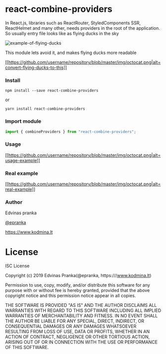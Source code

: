 # react-combine-providers

In React.js, libraries such as ReactRouter, StyledComponents SSR, ReactHelmet and many other, needs providers in the root of the application. So usually entry file looks like as flying ducks in the sky

![example-of-flying-ducks](https://github.com/epranka/react-combine-providers/blob/master/resources/example-of-flying-ducks.png)

This module lets avoid it, and makes flying ducks more readable

[[https://github.com/username/repository/blob/master/img/octocat.png|alt=convert-flying-ducks-to-this]]

### Install

```
npm install --save react-combine-providers
```

or

```
yarn install react-combine-providers
```

### Import module

```js
import { combineProviders } from "react-combine-providers";
```

### Usage

[[https://github.com/username/repository/blob/master/img/octocat.png|alt=usage-example]]

### Real example

[[https://github.com/username/repository/blob/master/img/octocat.png|alt=real-example]]

### Author

Edvinas pranka

[@epranka](https://twitter.com/epranka)

https://www.kodmina.lt

# License

ISC License

Copyright (c) 2019 Edvinas Pranka(@epranka, https:///www.kodmina.lt)

Permission to use, copy, modify, and/or distribute this software for any
purpose with or without fee is hereby granted, provided that the above
copyright notice and this permission notice appear in all copies.

THE SOFTWARE IS PROVIDED "AS IS" AND THE AUTHOR DISCLAIMS ALL WARRANTIES
WITH REGARD TO THIS SOFTWARE INCLUDING ALL IMPLIED WARRANTIES OF
MERCHANTABILITY AND FITNESS. IN NO EVENT SHALL THE AUTHOR BE LIABLE FOR
ANY SPECIAL, DIRECT, INDIRECT, OR CONSEQUENTIAL DAMAGES OR ANY DAMAGES
WHATSOEVER RESULTING FROM LOSS OF USE, DATA OR PROFITS, WHETHER IN AN
ACTION OF CONTRACT, NEGLIGENCE OR OTHER TORTIOUS ACTION, ARISING OUT OF
OR IN CONNECTION WITH THE USE OR PERFORMANCE OF THIS SOFTWARE.

